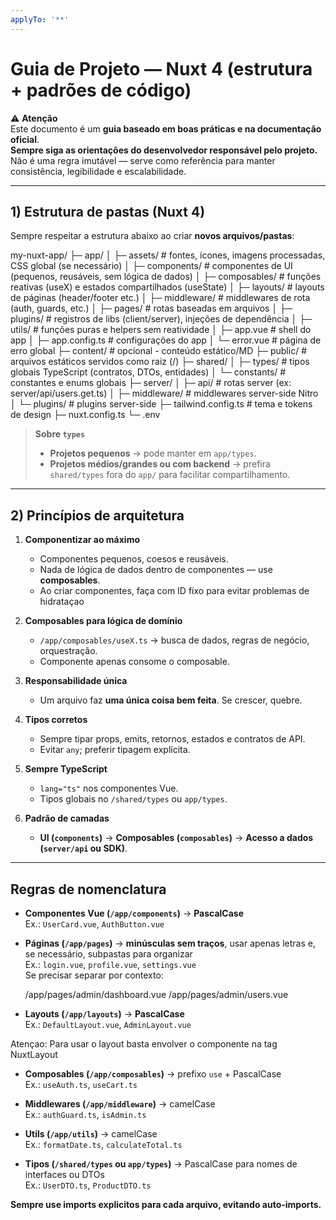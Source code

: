 ```yaml
---
applyTo: '**'
---
```


# Guia de Projeto — Nuxt 4 (estrutura + padrões de código)

⚠️ **Atenção**  
Este documento é um **guia baseado em boas práticas e na documentação oficial**.  
**Sempre siga as orientações do desenvolvedor responsável pelo projeto.**  
Não é uma regra imutável — serve como referência para manter consistência, legibilidade e escalabilidade.

---

## 1) Estrutura de pastas (Nuxt 4)

Sempre respeitar a estrutura abaixo ao criar **novos arquivos/pastas**:

my-nuxt-app/
├─ app/
│ ├─ assets/ # fontes, ícones, imagens processadas, CSS global (se necessário)
│ ├─ components/ # componentes de UI (pequenos, reusáveis, sem lógica de dados)
│ ├─ composables/ # funções reativas (useX) e estados compartilhados (useState)
│ ├─ layouts/ # layouts de páginas (header/footer etc.)
│ ├─ middleware/ # middlewares de rota (auth, guards, etc.)
│ ├─ pages/ # rotas baseadas em arquivos
│ ├─ plugins/ # registros de libs (client/server), injeções de dependência
│ ├─ utils/ # funções puras e helpers sem reatividade
│ ├─ app.vue # shell do app
│ ├─ app.config.ts # configurações do app
│ └─ error.vue # página de erro global
├─ content/ # opcional - conteúdo estático/MD
├─ public/ # arquivos estáticos servidos como raiz (/)
├─ shared/
│ ├─ types/ # tipos globais TypeScript (contratos, DTOs, entidades)
│ └─ constants/ # constantes e enums globais
├─ server/
│ ├─ api/ # rotas server (ex: server/api/users.get.ts)
│ ├─ middleware/ # middlewares server-side Nitro
│ └─ plugins/ # plugins server-side
├─ tailwind.config.ts # tema e tokens de design
├─ nuxt.config.ts
└─ .env


> **Sobre `types`**  
> - **Projetos pequenos** → pode manter em `app/types`.  
> - **Projetos médios/grandes ou com backend** → prefira `shared/types` fora do `app/` para facilitar compartilhamento.

---

## 2) Princípios de arquitetura

1. **Componentizar ao máximo**  
   - Componentes pequenos, coesos e reusáveis.  
   - Nada de lógica de dados dentro de componentes — use **composables**.
   - Ao criar componentes, faça com ID fixo para evitar problemas de hidrataçao

2. **Composables para lógica de domínio**  
   - `/app/composables/useX.ts` → busca de dados, regras de negócio, orquestração.  
   - Componente apenas consome o composable.

3. **Responsabilidade única**  
   - Um arquivo faz **uma única coisa bem feita**. Se crescer, quebre.

4. **Tipos corretos**  
   - Sempre tipar props, emits, retornos, estados e contratos de API.  
   - Evitar `any`; preferir tipagem explícita.

5. **Sempre TypeScript**  
   - `lang="ts"` nos componentes Vue.  
   - Tipos globais no `/shared/types` ou `app/types`.

6. **Padrão de camadas**  
   - **UI (`components`)** → **Composables (`composables`)** → **Acesso a dados (`server/api` ou SDK)**.

---
## Regras de nomenclatura

- **Componentes Vue (`/app/components`)** → **PascalCase**  
  Ex.: `UserCard.vue`, `AuthButton.vue`

- **Páginas (`/app/pages`)** → **minúsculas sem traços**, usar apenas letras e, se necessário, subpastas para organizar  
  Ex.: `login.vue`, `profile.vue`, `settings.vue`  
  Se precisar separar por contexto:  

	/app/pages/admin/dashboard.vue
	/app/pages/admin/users.vue


- **Layouts (`/app/layouts`)** → **PascalCase**  
Ex.: `DefaultLayout.vue`, `AdminLayout.vue`

Atençao: Para usar o layout basta envolver o componente na tag NuxtLayout

- **Composables (`/app/composables`)** → prefixo `use` + PascalCase  
Ex.: `useAuth.ts`, `useCart.ts`

- **Middlewares (`/app/middleware`)** → camelCase  
Ex.: `authGuard.ts`, `isAdmin.ts`

- **Utils (`/app/utils`)** → camelCase  
Ex.: `formatDate.ts`, `calculateTotal.ts`

- **Tipos (`/shared/types` ou `app/types`)** → PascalCase para nomes de interfaces ou DTOs  
Ex.: `UserDTO.ts`, `ProductDTO.ts`

**Sempre use imports explicitos para cada arquivo, evitando auto-imports.**


